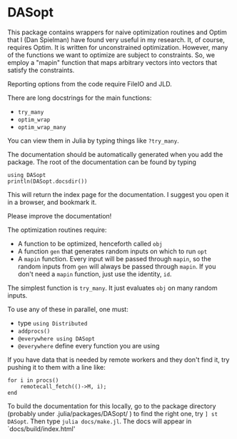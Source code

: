 # DASopt

This package contains wrappers for naive optimization routines and Optim that I (Dan Spielman) have found very useful in my research.  It, of course, requires Optim.
It is written for unconstrained optimization.  However, many of the functions we want to optimize are subject to constraints. So, we employ a "mapin" function that maps arbitrary vectors into vectors that satisfy the constraints.


Reporting options from the code require FileIO and JLD.

There are long docstrings for the main functions:
* `try_many`
* `optim_wrap`
* `optim_wrap_many`

You can view them in Julia by typing things like `?try_many`.

The documentation should be automatically generated when you add the package. The root of the documentation can be found by typing
~~~
using DASopt
println(DASopt.docsdir())
~~~
This will return the index page for the documentation.
I suggest you open it in a browser, and bookmark it.

Please improve the documentation!



The optimization routines require:
* A function to be optimized, henceforth called `obj`
* A function `gen` that generates random inputs on which to run `opt`
* A `mapin` function.  Every input will be passed through `mapin`, so the random inputs from `gen` will always be passed through `mapin`. If you don't need a `mapin` function, just use the identity, `id`.

The simplest function is `try_many`.
It just evaluates `obj` on many random inputs.

To use any of these in parallel, one must:
- type `using Distributed`
- `addprocs()`
- `@everywhere using DASopt`
-  `@everywhere` define every function you are using

If you have data that is needed by remote workers and they don't find it, try pushing it to them with a line like:
~~~
for i in procs()
    remotecall_fetch(()->M, i);
end
~~~

To build the documentation for this locally, go to the package directory
(probably under .julia/packages/DASopt/ ) to find the right one, try
`] st DASopt`. Then type `julia docs/make.jl`. The docs will appear in `docs/build/index.html'
